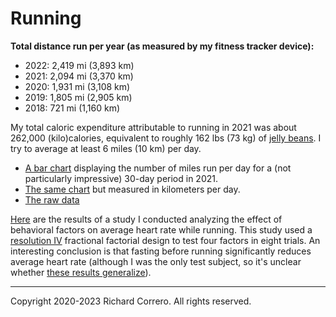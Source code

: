 # Running

__Total distance run per year (as measured by my fitness tracker device):__
- 2022: 2,419 mi (3,893 km)
- 2021: 2,094 mi (3,370 km)
- 2020: 1,931 mi (3,108 km)
- 2019: 1,805 mi (2,905 km)
- 2018: 721 mi (1,160 km)

My total caloric expenditure attributable to running in 2021 was about 262,000 (kilo)calories, equivalent to roughly 162 lbs (73 kg) of [jelly beans](https://fdc.nal.usda.gov/fdc-app.html#/food-details/2045688/nutrients). I try to average at least 6 miles (10 km) per day.

- [A bar chart](mi_run_per_day.svg) displaying the number of miles run per day for a (not particularly impressive) 30-day period in 2021.
- [The same chart](km_run_per_day.svg) but measured in kilometers per day.
- [The raw data](new_shoes_runs.csv)

[Here](heart_rate_paper.pdf) are the results of a study I conducted analyzing the effect of behavioral factors on average heart rate while running. This study used a [resolution IV](https://en.wikipedia.org/wiki/Fractional_factorial_design#Resolution) fractional factorial design to test four factors in eight trials. An interesting conclusion is that fasting before running significantly reduces average heart rate (although I was the only test subject, so it's unclear whether [these results generalize](https://en.wikipedia.org/wiki/External_validity)).

---

Copyright 2020-2023 Richard Correro. All rights reserved.